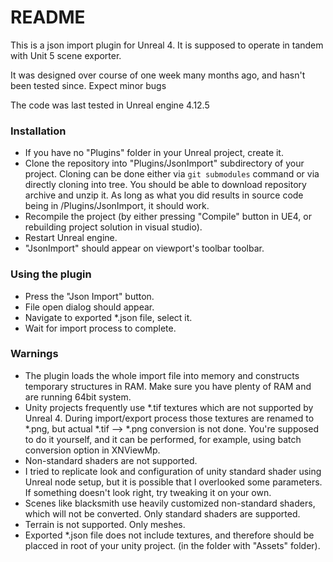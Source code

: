 # README #

This is a json import plugin for Unreal 4. It is supposed to operate in tandem with Unit 5 scene exporter.

It was designed over course of one week many months ago, and hasn't been tested since. Expect minor bugs

The code was last tested in Unreal engine 4.12.5

### Installation ###

* If you have no "Plugins" folder in your Unreal project, create it.
* Clone the repository into "Plugins/JsonImport" subdirectory of your project. Cloning can be done either via `git submodules` command or via directly cloning into tree. You should be able to download repository archive and unzip it. As long as what you did results in source code being in <YourUnrealProject>/Plugins/JsonImport, it should work.
* Recompile the project (by either pressing "Compile" button in UE4, or rebuilding project solution in visual studio).
* Restart Unreal engine.
* "JsonImport" should appear on viewport's toolbar toolbar. 

### Using the plugin ###
* Press the "Json Import" button.
* File open dialog should appear.
* Navigate to exported *.json file, select it.
* Wait for import process to complete.

### Warnings ###
* The plugin loads the whole import file into memory and constructs temporary structures in RAM. Make sure you have plenty of RAM and are running 64bit system.
* Unity projects frequently use *.tif textures which are not supported by Unreal 4. During import/export process those textures are renamed to *.png, but actual *.tif --> *.png conversion is not done. You're supposed to do it yourself, and it can be performed, for example, using batch conversion option in XNViewMp.
* Non-standard shaders are not supported.
* I tried to replicate look and configuration of unity standard shader using Unreal node setup, but it is possible that I overlooked some parameters. If something doesn't look right, try tweaking it on your own.
* Scenes like blacksmith use heavily customized non-standard shaders, which will not be converted. Only standard shaders are supported.
* Terrain is not supported. Only meshes.
* Exported *.json file does not include textures, and therefore should be placced in root of your unity project. (in the folder with "Assets" folder).
